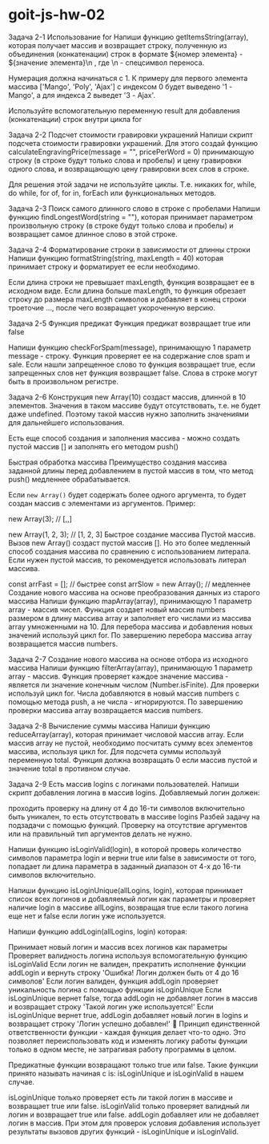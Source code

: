 # goit-js-hw-02

Задача 2-1
Использование for
Напиши функцию getItemsString(array), которая получает массив и возвращает строку, полученную из объединения (конкатенации) строк 
в формате ${номер элемента} - ${значение элемента}\n , где \n - спецсимвол переноса.

Нумерация должна начинаться с 1. К примеру для первого элемента массива ['Mango', 'Poly', 'Ajax'] с индексом 0 будет выведено '1 - Mango', а для индекса 2 выведет '3 - Ajax'.

Используйте вспомогательную переменную result для добавления (конкатенации) строк внутри цикла for

Задача 2-2
Подсчет стоимости гравировки украшений
Напиши скрипт подсчета стоимости гравировки украшений. Для этого создай функцию calculateEngravingPrice(message = "", pricePerWord = 0) принимающую строку 
(в строке будут только слова и пробелы) и цену гравировки одного слова, и возвращающую цену гравировки всех слов в строке.

Для решения этой задачи не используйте циклы. Т.е. никаких for, while, do while, for of, for in, forEach или функциональных методов.

Задача 2-3
Поиск самого длинного слово в строке с пробелами
Напиши функцию findLongestWord(string = ""), которая принимает параметром произвольную строку (в строке будут только слова и пробелы) 
и возвращает самое длинное слово в этой строке.

Задача 2-4
Форматирование строки в зависимости от длинны строки
Напиши функцию formatString(string, maxLength = 40) которая принимает строку и форматирует ее если необходимо.

Если длина строки не превышает maxLength, функция возвращает ее в исходном виде.
Если длина больше maxLength, то функция обрезает строку до размера maxLength символов и добавляет в конец строки троеточие ..., после чего возвращает укороченную версию.

Задача 2-5
Функция предикат
Функция предикат возвращает true или false

Напиши функцию checkForSpam(message), принимающую 1 параметр message - строку. Функция проверяет ее на содержание слов spam и sale. 
Если нашли запрещенное слово то функция возвращает true, если запрещенных слов нет функция возвращает false. Слова в строке могут быть в произвольном регистре.

Задача 2-6
Конструкция new Array(10) создаст массив, длинной в 10 элементов. Значения в таком массиве будут отсутствовать, т.е. не будет даже undefined. 
Поэтому такой массив нужно заполнить значениями для дальнейшего использования.

Есть еще способ создания и заполнения массива - можно создать пустой массив [] и заполнять его методом push()

Быстрая обработка массива
Преимущество создания массива заданной длины перед добавлением в пустой массив в том, что метод push() медленнее обрабатывается.

Если `new Array()` будет содержать более одного аргумента, то будет создан массив с элементами из аргументов.
Пример:

new Array(3);
// [,,]

new Array(1, 2, 3);
// [1, 2, 3]
Быстрое создание массива
Пустой массив. Вызов new Array() создаст пустой массив []. Но это более медленный способ создания массива по сравнению с использованием литерала. 
Если нужен пустой массив, то рекомендуется использовать литерал массива.

const arrFast = []; // быстрее
const arrSlow = new Array(); // медленнее
Создание нового массива на основе преобразования данных из старого массива
Напиши функцию mapArray(array), принимающую 1 параметр array - массив чисел. 
Функция создает новый массив numbers размером в длину массива array и заполняет его числами из массива array умноженными на 10. 
Для перебора массива и добавления новых значений используй цикл for. По завершению перебора массива array возвращается массив numbers.

Задача 2-7
Создание нового массива на основе отбора из исходного массива
Напиши функцию filterArray(array), принимающую 1 параметр array - массив. 
Функция проверяет каждое значение массива - является ли значение конечным числом (Number.isFinite). 
Для проверки используй цикл for. Числа добавляются в новый массив numbers с помощью метода push, а не числа - игнорируются. 
По завершению проверки массива array возвращается массив numbers.

Задача 2-8
Вычисление суммы массива
Напиши функцию reduceArray(array), которая принимает числовой массив array. 
Если массив array не пустой, необходимо посчитать сумму всех элементов массива, используя цикл for. 
Для подсчета суммы используй переменную total. Функция должна возвращать 0 если массив пустой и значение total в противном случае.

Задача 2-9
Есть массив logins с логинами пользователей. Напиши скрипт добавления логина в массив logins. Добавляемый логин должен:

проходить проверку на длину от 4 до 16-ти символов включительно
быть уникален, то есть отсутствовать в массиве logins
Разбей задачу на подзадачи с помощью функций.
Проверку на отсутствие аргументов или на правильный тип аргументов делать не нужно.

Напиши функцию isLoginValid(login), в которой проверь количество символов параметра login и верни true или false в зависимости от того, 
попадает ли длина параметра в заданный диапазон от 4-х до 16-ти символов включительно.

Напиши функцию isLoginUnique(allLogins, login), 
которая принимает список всех логинов и добавляемый логин как параметры и проверяет наличие login в массиве allLogins, 
возвращая true если такого логина еще нет и false если логин уже используется.

Напиши функцию addLogin(allLogins, login) которая:

Принимает новый логин и массив всех логинов как параметры
Проверяет валидность логина используя вспомогательную функцию isLoginValid
Если логин не валиден, прекратить исполнение функции addLogin и вернуть строку 'Ошибка! Логин должен быть от 4 до 16 символов'
Если логин валиден, функция addLogin проверяет уникальность логина с помощью функции isLoginUnique
Если isLoginUnique вернет false, тогда addLogin не добавляет логин в массив и возвращает строку 'Такой логин уже используется!'
Если isLoginUnique вернет true, addLogin добавляет новый логин в logins и возвращает строку 'Логин успешно добавлен!'
🔔 Принцип единственной ответственности функции - каждая функция делает что-то одно. 
Это позволяет переиспользовать код и изменять логику работы функции только в одном месте, не затрагивая работу программы в целом.

Предикатные функции возвращают только true или false. Такие функции принято называть начиная с is: isLoginUnique и isLoginValid в нашем случае.

isLoginUnique только проверяет есть ли такой логин в массиве и возвращает true или false.
isLoginValid только проверяет валидный ли логин и возвращает true или false.
addLogin добавляет или не добавляет логин в массив. При этом для проверок условия добавления использует результаты вызовов других функций - isLoginUnique и isLoginValid. 
